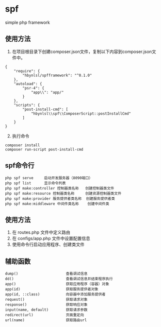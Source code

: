 # spf

simple php framework

## 使用方法

1. 在项目根目录下创建composer.json文件，复制以下内容到composer.json文件中。

```
{
    "require": {
        "hbynlsl/spfframework": "^0.1.0"
    },
    "autoload": {
        "psr-4": {
            "app\\": "app/"
        }
    },
    "scripts": {
        "post-install-cmd": [
            "hbynlsl\\spf\\ComposerScript::postInstallCmd"
        ]
    }
}
```

2. 执行命令

```
composer install 
composer run-script post-install-cmd
```

## spf命令行

```
php spf serve     启动开发服务器（8090端口）
php spf list      显示命令列表
php spf make:controller 控制器类名称   创建控制器类文件
php spf make:resource 控制器类名称     创建资源控制器类文件
php spf make:provider 服务提供者类名称  创建服务提供者类
php spf make:middleware 中间件类名称    创建中间件类
```

## 使用方法
1. 在 routes.php 文件中定义路由
2. 在 configs/app.php 文件中设置配置信息
3. 使用命令行启动应用程序、创建类文件

## 辅助函数
```
dump()                      查看调试信息
dd()                        查看调试信息并结束程序执行
app()                       获取应用程序（容器）对象
app(id)                     获取服务提供者对象
app(id, ::class)            向容器中添加服务提供者
request()                   获取请求对象
response()                  获取响应对象
input(name, default)        获取请求参数
redirect(url)               页面重定向
url(name)                   获取路由url
```